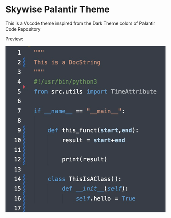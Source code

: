 # Skywise Palantir Theme

This is a Vscode theme inspired from the Dark Theme colors of Palantir Code Repository

Preview:

![Preview](src/preview.png)